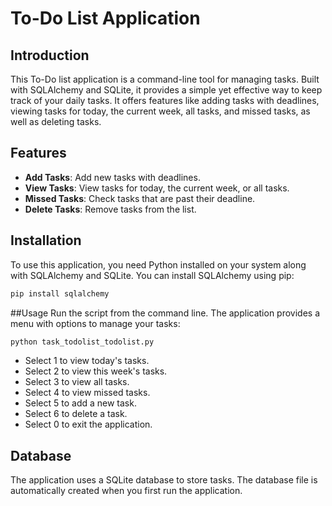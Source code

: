 # To-Do List Application

## Introduction
This To-Do list application is a command-line tool for managing tasks. Built with SQLAlchemy and SQLite, it provides a simple yet effective way to keep track of your daily tasks. It offers features like adding tasks with deadlines, viewing tasks for today, the current week, all tasks, and missed tasks, as well as deleting tasks.

## Features
- **Add Tasks**: Add new tasks with deadlines.
- **View Tasks**: View tasks for today, the current week, or all tasks.
- **Missed Tasks**: Check tasks that are past their deadline.
- **Delete Tasks**: Remove tasks from the list.

## Installation
To use this application, you need Python installed on your system along with SQLAlchemy and SQLite. You can install SQLAlchemy using pip:

```bash
pip install sqlalchemy
```

##Usage
Run the script from the command line. The application provides a menu with options to manage your tasks:

```bash
python task_todolist_todolist.py
```
- Select 1 to view today's tasks.
- Select 2 to view this week's tasks.
- Select 3 to view all tasks.
- Select 4 to view missed tasks.
- Select 5 to add a new task.
- Select 6 to delete a task.
- Select 0 to exit the application.
  
## Database
The application uses a SQLite database to store tasks. The database file is automatically created when you first run the application.
